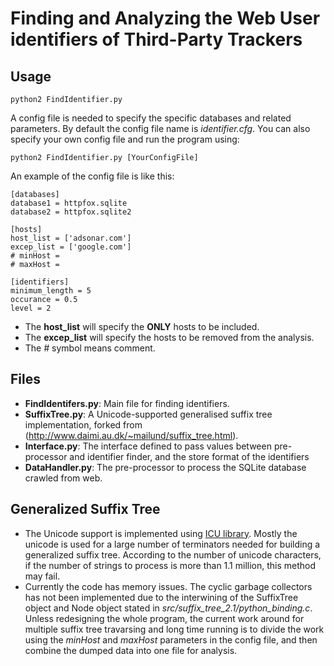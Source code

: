 Finding and Analyzing the Web User identifiers of Third-Party Trackers
======================================================================

Usage
-----
```Shell
python2 FindIdentifier.py
```
A config file is needed to specify the specific databases and related parameters. By default the config file name is *identifier.cfg*. You can also specify your own config file and run the program using:
```Shell
python2 FindIdentifier.py [YourConfigFile]
```
An example of the config file is like this:
```
[databases]
database1 = httpfox.sqlite
database2 = httpfox.sqlite2

[hosts]
host_list = ['adsonar.com']
excep_list = ['google.com']
# minHost = 
# maxHost = 

[identifiers]
minimum_length = 5
occurance = 0.5
level = 2
```
* The **host_list** will specify the **ONLY** hosts to be included.
* The **excep_list** will specify the hosts to be removed from the analysis.
* The *#* symbol means comment.

Files
-----
* **FindIdentifers.py**: Main file for finding identifiers.
* **SuffixTree.py**: A Unicode-supported generalised suffix tree implementation, forked from (http://www.daimi.au.dk/~mailund/suffix_tree.html).
* **Interface.py**: The interface defined to pass values between pre-processor and identifier finder, and the store format of the identifiers
* **DataHandler.py**: The pre-processor to process the SQLite database crawled from web.

Generalized Suffix Tree
-----------------------
* The Unicode support is implemented using [ICU library](http://site.icu-project.org/). Mostly the unicode is used for a large number of terminators needed for building a generalized suffix tree. According to the number of unicode characters, if the number of strings to process is more than 1.1 million, this method may fail.
* Currently the code has memory issues. The cyclic garbage collectors has not been implemented due to the interwining of the SuffixTree object and Node object stated in *src/suffix_tree_2.1/python_binding.c*. Unless redesigning the whole program, the current work around for multiple suffix tree travarsing and long time running is to divide the work using the *minHost* and *maxHost* parameters in the config file, and then combine the dumped data into one file for analysis.
    
